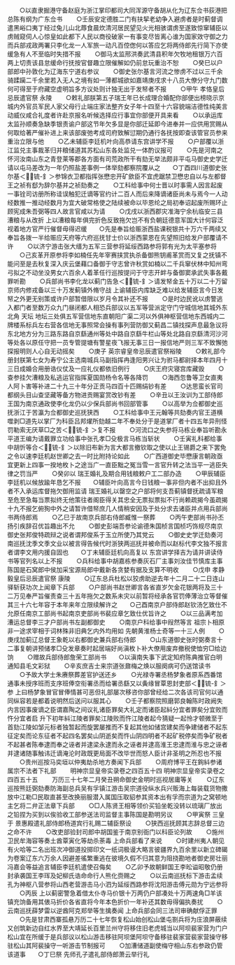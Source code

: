<!-- { "loadSidebar": true } -->
　　○以直隶掘港守备赵庭为浙江掌印都司大同浑源守备胡从化为辽东佥书荻港把总陈有纲为广东佥书
　　○壬辰安定德胜二门有扶挈老幼争入避虏者是时蓟督调遣黑峪口夷丁经过兔儿山北蓐食晨炊清河居民望见火光相骇谓虏至遂致惊窜辅臣以虏贼窥伺人心惊皇如此都下人民以商役破家一有事变尽皆离心谁为国家效守御之力而兵部戎政两署只李化龙一人军旅一动凡百倥偬何以答应乞将两侍郎先行简下亦使缓急有人不至临时失措不报
　　○御马太监邢洪奏武清县积年欠牧地租银万六百两上切责该县怠缓命行抚按官督趣立限催解如仍前怠玩重治不恕
　　○癸巳以户部郎中孙敦化为辽海东宁道右参议
　　○御史张尔基言河流之惨虏不过以三千余骑蹂躏二千余里若入无人之境有如一薄都城欲如嘉靖庚戌求十八员大僚分守九门数何可得至于府藏空虚明旨多方议处则计独无出于发帑者不报
　　○甲午  孝恪皇后忌辰遣官祭  永陵
　　○敕礼部朕第五子瑞王年已长成理合婚配你部便出榜晓示京城内外官员军民人家父母行止端庄家法整齐女子年十四至十六容貌端洁德性纯美言动威仪咸合礼度者许赴京报名听候选择应行事宜你部便开具来看
　　○以承运库太监孙顺奏急缺季银责谕户部这节年欠多显是你部迁延即今进奉并一应供用赏赐从何取给著严催补进上来该部废弛考成司府致解愆期仍通行各抚按即查该管官员参来重治立限与他
　　○乙未辅臣李廷机叶向高恭请东宫讲学不报
　　○户部覆以浙江监兑主事裁革归并粮储道其苏松山东各处监兑一体酌议报可
　　○先是河南之怀河汝南山东之青登莱等郡各方面有司荒政所干有劾无举法颇非平屯马御史史学迁请以屯马差改为一年仍照盐差事例一体举劾都察院覆从之　　○丁酉四川道御史张尔基＜锍-釒＞参锦衣卫都指挥张懋忠开矿歛臣不宜虎踞禁卫懋忠自以与左都督王之祯有郄为辞尔基并之祯劾奏之
　　○工科给事中何士晋以时事需人因言起废一事铨司访册所称诖误触犯迁谪等官约计二百人而后来降谪诸臣尚未与焉今一人动经数推一推动经数月为宜大破常格使之陆续被命以毕恩纶之局初奉诏起废所赐环止顾宪成朱吾弼等四人故言官咸以为请
　　○戊戌以浙西郡灾准海宁余杭临安三县漕粮与从改折  上以漕粮每年俱完折色反致拖欠岂不有负朝廷德意军国大计何容泛视着地方官严行催督毋得迟缓　　○先是奉旨给赈浙西盐课税银共十万六千两续又奉旨各拨一半给赈应天府等六府巡抚甘士价以浙西蒙恩在先望照旧给发户部覆请不许
　　○以济宁游击张大缙为五军三营参将延绥西路参将郭有光为太平塞参将
　　○己亥革开原参将李如楠任先年宰赛挟赏执杀备御熊钥甫革赏而又复之抚镇不能问至是去秋复深入庆云堡藉口备御于守志曾许秋赏如楠以二千兵窜伏林中知州弯弓拟之不动坐没男女六百余人着革任行巡按提问于守志开衅与备御窦承武失事各戴罪听勘
　　○兵部尚书李化龙以蓟门告急＜锍-釒＞请发帑金五十万以二十万留京师内修戎备以三十万发蓟镇外脩守战  上谕辅臣内库缺乏难以给发辅臣言今日发帑之外更无别策或许户部暂借限以岁月令其补还不报
　　○是时边民讹以虏警逃入都门者至数万众九门昼闭都人相恐兵部议以五军等营派定守门守城信地其城外东北角  天坛  地坛三处俱五军营信地东直朝阳广渠二河以外俱神枢营信地东西城内二牌楼系标兵左右营各信地无事照常会操有事列营防御又蓟昌二镇找探声息最急议将东北地方分为三路东路自京繇通州等处中路自京繇牛栏山等处北路自京繇清河沙河等处各以原任守把一员专管提塘有警星夜飞报无事三日一报信地严则三军不致懈弛探报明则人心自无动摇矣
　　○庚子  英宗睿皇帝忌辰遣官祭裕陵
　　○敕礼部今册封朕第七女为寿宁公主选南城兵马副指挥冉逢阳男兴让为驸马都尉择本年四月十三日成婚合用册诰仪仗及一应礼仪都依旧例行
　　○庆王府灾寝宫库藏毁
　　○查参挂欠漕粮及私逃运官指挥夏国勋杨令名等各降罚
　　○海西忽鲁等卫女直夷人阿卜害等补进二十九三十年分正贡马四百十匹赐绢钞有差
　　○达思蛮长官司都纲头目山查坚藏等备方物进贡赐宴赏改钞有差
　　○辛丑以王汝训为工部侍郎王国为南京通政使李化龙仍以少保兵部尚书回部管事
　　○以高举为佥都御史巡抚浙江于苦瀛为佥都御史巡抚狭西
　　○工科给事中王元翰等共劾奏内官王道横噬剥□道先以掌厂为科臣吕邦燿所劾越二年不奉处分于是道掌厂者十四五年异刑怪罚勒索无厌草□之苦＜锍-釒＞复不报
　　○河流口之失参将马栋业奉旨听勘永平道王编为请戴罪立功给事中张孔孝□殳极言马栋当斩状
　　○壬寅礼科都给事中胡忻等合＜锍-釒＞以除旧布新为言大都言撤钦取之使以止王锡爵之来下罢免之令以速李廷机赵世卿之去一时比附持论如此
　　○广西道御史毕懋康言朝政亟宜更新上四事一揆地枚卜之途当广一直臣黜之冤当雪一言官升转之法当平一逃臣失律之罚当严
　　○癸卯以  瑞王婚礼及期合用钱粮敕户工二部办造
　　○甲辰辅臣李廷机以候放踰年恳乞不报　　○辅臣叶向高言今日钱粮一事非但内者不出抑且外者不入承运库督拖欠御用监请  瑞王婚礼以罄空之户部将何支吾蓟镇督抚疏请军粮至危至急每当票拟终无他策往者阁臣得关其忠全无票拟票拟不行尚赖疏揭今虽疏揭十九不报乞俯狥中外之请暂许借帑庶几人情稍安因及于处分求去诸臣并点用兵部尚书两侍郎焉
　　○乙巳于故南京兵部右侍郎臧惟一祭葬
　　○丙午吏部尚书孙丕扬引疾辞召优旨趣出不允
　　○御史彭端吾参论谕德朱国桢言国桢巧饰规尽南京御史张邦俊特疏辩之说者谓邦俊系于玉立所使乃其党云
　　○御史史学迁劾奏河南巡抚沈季文季文业以被言得告候代时浙狭两巡抚并被命而以赵标代李文独不报言者谓李文用内援自固也　　○丁未辅臣廷机向高复以  东宫讲学择吉为请并讲读侍书等官列名以上不报
　　○兵科给事中胡嘉栋参奏灰石厂主事刘汝佳节慎库主事陈国是石窝郎中侯加采宝源局郎中戴新各贪婪有据及支算不明收
　　○戊申  孝静毅皇后忌辰遣官祭  康陵
　　○辽东总兵杜松以狡虏助逆去年十二月二十二日连山驿斩获功次上闻章下兵部
　　○户部尚书赵世卿言各省直岁欠金花银两将及三十二万见奉严旨催责查三十五年拖欠之数系未灾以前暂将经承各官罚俸薄治立等督催其三十六七年容于本年来年立限续解许之　　○己酉南京户部侍郎赵钦汤乞致仕不允原任南京工部尚书起南京吏部尚书裴应章乞致仕优旨许之
　　○以三品满考加漕运总督李三才户部尚书左副都御史
　　○南京户科给事中叚然等言  祖宗卜相原非一途求宰相于词林殊非旧典乞内外均用如  先朝黄淮杨士奇等一十三人例
　　○庚戌加蓟辽总督王象乾以右都御史兼兵部右侍郎
　　○山东道御史张时弼奏言十二事复朝讲预储孝□殳发章奏时起居端好尚滇枚卜补大僚用废弃撤税使恤穷□给边饷
　　○赠故兵部侍郎詹荣工部尚书　　○以滇南失事下武定知府陈典推官白明通知县毛文彩狱
　　○辛亥庶吉士来宗道张鼐梅之焕以服阕病可仍送馆读书
　　○予故大学士朱赓祭葬差官护送还乡
　　○光禄寺署丞杨梦象者原系西番馆通事未授序班而支序班俸空衔署丞而给署丞繇又以夤缘冒覃恩封吏部＜锍-釒＞参  上曰杨梦象冒官冒俸情甚可恶但礼部屡次移咨你部曾经给二次各该司官何以通同纵容若是都着说明然后送问以服其心
　　○壬子都察院照磨郭良翰陈时政阙失内言因事废谪之臣谓嘉陶之间议礼诸臣罪矣大礼定而诸臣起紏分宜者罪矣分宜败而忤分宜者启  升下初年紏江陵者罪矣江陵败而忤江陵者起今猜疑一起怜才顿微至于首劾江陵如邹元标者独暂起而旋罢屡推而不复起其他如储宫建矣而争建储者不起东征定矣而论东征者不起四名罢矣山阴逝矣而忤山阴四明者不起矿税停矣而争矿税者不起甚者陈奉逮而奉之诬者并逮梁永逮而永之诬者并逮高淮王忠逮而淮与忠之诬者并逮诸随事触讳迁谪淹沦时政既更局面不改毕世而怒人臣计非圣明之所忍也不报
　　○贵州巡按马奕垣以仲夷劫杀地方奏闻下兵部
　　○周府博平王在銁紏参诸属宗不法者下礼部
　　明神宗显皇帝实录卷之四百五十四
明神宗显皇帝实录卷之四百五十五
　　万历三十七年二月癸丑朔命御史金明时巡视居庸等关
　　○辽东巡按熊廷弼劾奏防海副总兵吴有孚镇江游击吴宗道役纵水兵兴贩海上每装载货物撒放中江勒□民取直甚至改换丽服潜入属国压取貂参其资本出有孚而宗道为之窝顿地主乞将二弁正法章下兵部
　　○□人陈贤王相等领价买铅坐乾没转以琉璃厂放出之铅捏为买到以俟验收工部参送法司监督主事陈国是勘明另议
　　○甲寅祭  三皇于  景惠殿遣礼部侍郎杨道宾行礼赐二辅臣祭设
　　○狭西巡抚顾其志辞总督三边之命不许
　　○改吏部验封司郎中胡国鉴于南京别衙门以科臣论列故
　　○施州卫民牟海容等奏土酋覃寅化等劫杀荼毒  上命兵部看了来说
　　○时建州夷人朝见有火哈等二名出班次冲御道投掷印文一纸词极谩大略言彼疆界九百余里以新立碑碣为卷案辽东六万余人因避差徭繁重逃在彼境久假不归其意为阻挠勘地者御史房壮丽冯嘉会等益追言辅臣李廷机遣使召侮矣
　　○乙卯予故朝鲜国王李昖谥昭敬仍册封承袭国王李珲及妃柳氏诰命命行人熊化赍赐之
　　○以云南巡抚标下游击孟续孔为神枢八营参将山西老营游击马小泗为延绥西路参将沈阳游击傅元勋为宁远参将
　　○丙辰  上以蓟密警急着借太仆寺马价银十万两仍户部凑处十万两速角□羊该镇充饷备用其俵马折价各省直将今年本色折价一年补还其数毋得偏执奏扰
　　○云南巡抚薛梦雷以逆酋阿克郑举等生擒奏闻  上命兵部会同三法司审确献俘正罪
　　○先是甘肃西寨孤悬万历二十七年恢复松山始创松山堡屯劄兵将为庄浪屏蔽续又创筑新边自红水界至大靖延长百里兰州守将移住旧老虎城当以阿坝裴家营为门户松山宜在所缓于是兵部议以松山游击移驻阿坝堡阿坝守备移驻裴家营裴家营操守移驻松山其阿裴操守一听游击节制报可
　　○加漕储道副使梅守相山东右参政仍管该道事　　○丁巳祭  先师孔子遣礼部侍郎萧云举行礼
